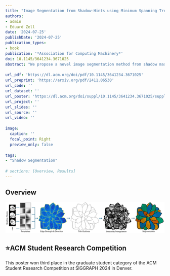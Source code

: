 ```yaml
---
title: "Image Segmentation from Shadow-Hints using Minimum Spanning Trees"
authors:
- admin
- Eduard Zell
date: '2024-07-25'
publishDate: '2024-07-25'
publication_types:
- book
publication: '*Association for Computing Machinery*'
doi: 10.1145/3641234.3671025
abstract: "We propose a novel image segmentation method from shadow masks. These shadow masks are used to detect outline points which are Delaunay triangulated. Our algorithm operates on these triangulations to close incomplete contours and create an image segmentation."

url_pdf: 'https://dl.acm.org/doi/pdf/10.1145/3641234.3671025'
url_preprint: 'https://arxiv.org/pdf/2411.06530'
url_code: ''
url_dataset: ''
url_poster: 'https://dl.acm.org/doi/suppl/10.1145/3641234.3671025/suppl_file/SIGGRAPH24_Poster.pdf'
url_project: ''
url_slides: ''
url_source: ''
url_video: ''

image:
  caption: ''
  focal_point: Right
  preview_only: false

tags:
- "Shadow Segmentation"

# sections: [Overview, Results]
---
```


## Overview
![screen reader text](overview.png "Starting from a set of shadow masks, we use templates to extract light-to-shadow transitions. After combining these transitions into an edge strength and direction, we apply non-maximum suppression to obtain thin outlines. The segmentation is performed on a Delaunay triangulation of the detected outline points.")

## ⭐ACM Student Research Competition
This poster won third place in the graduate student category of the ACM Student Research Competition at SIGGRAPH 2024 in Denver.
